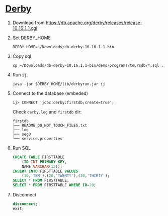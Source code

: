 # [Derby](https://db.apache.org/derby/)

1. Download from https://db.apache.org/derby/releases/release-10_16_1_1.cgi
1. Set DERBY_HOME
    ```
    DERBY_HOME=~/Downloads/db-derby-10.16.1.1-bin
    ```
1. Copy sql
    ```
    cp ~/Downloads/db-derby-10.16.1.1-bin/demo/programs/toursdb/*.sql .
    ```
1. Run `ij`.
    ```
    java -jar $DERBY_HOME/lib/derbyrun.jar ij
    ```
1. Connect to the database (embeded)
    ```
    ij> CONNECT 'jdbc:derby:firstdb;create=true';
    ```

    Check `derby.log` and `firstdb` dir:

    ```
    firstdb
    ├── README_DO_NOT_TOUCH_FILES.txt
    ├── log
    ├── seg0
    └── service.properties
    ```
1. Run SQL

    ```sql
    CREATE TABLE FIRSTTABLE
        (ID INT PRIMARY KEY,
        NAME VARCHAR(12));
    INSERT INTO FIRSTTABLE VALUES
        (10,'TEN'),(20,'TWENTY'),(30,'THIRTY');
    SELECT * FROM FIRSTTABLE;
    SELECT * FROM FIRSTTABLE WHERE ID=20;
    ```
1. Disconnect
    ```sql
    disconnect;
    exit;
    ```
